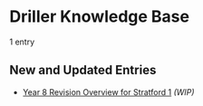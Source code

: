 # Driller Knowledge Base

1 entry

## New and Updated Entries

- [Year 8 Revision Overview for Stratford 1](/kb/school/revision/revision-overview-y08-stratford1/index) *(WIP)*